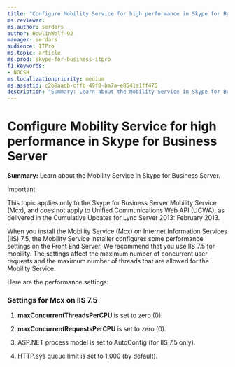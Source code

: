 ```yaml
---
title: "Configure Mobility Service for high performance in Skype for Business Server"
ms.reviewer: 
ms.author: serdars
author: HowlinWolf-92
manager: serdars
audience: ITPro
ms.topic: article
ms.prod: skype-for-business-itpro
f1.keywords:
- NOCSH
ms.localizationpriority: medium
ms.assetid: c2b8aadb-cffb-49f0-ba7a-e8541a1ff475
description: "Summary: Learn about the Mobility Service in Skype for Business Server."
---
```


# Configure Mobility Service for high performance in Skype for Business Server
 
**Summary:** Learn about the Mobility Service in Skype for Business Server.
  
> [!IMPORTANT]
> This topic applies only to the Skype for Business Server Mobility Service (Mcx), and does not apply to Unified Communications Web API (UCWA), as delivered in the Cumulative Updates for Lync Server 2013: February 2013. 
  
When you install the Mobility Service (Mcx) on Internet Information Services (IIS) 7.5, the Mobility Service installer configures some performance settings on the Front End Server. We recommend that you use IIS 7.5 for mobility. The settings affect the maximum number of concurrent user requests and the maximum number of threads that are allowed for the Mobility Service.
  
Here are the performance settings:
  
### Settings for Mcx on IIS 7.5

1. **maxConcurrentThreadsPerCPU** is set to zero (0).
    
2. **maxConcurrentRequestsPerCPU** is set to zero (0).
    
3. ASP.NET process model is set to AutoConfig (for IIS 7.5 only).
    
4. HTTP.sys queue limit is set to 1,000 (by default).
    

